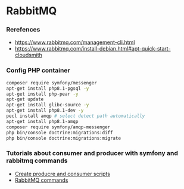 # RabbitMQ

### Rerefences
- https://www.rabbitmq.com/management-cli.html
- https://www.rabbitmq.com/install-debian.html#apt-quick-start-cloudsmith

### Config PHP container

```sh
composer require symfony/messenger
apt-get install php8.1-pgsql -y
apt-get install php-pear -y
apt-get update
apt-get install glibc-source -y
apt-get install php8.1-dev -y
pecl install amqp # select detect path automatically
apt-get install php8.1-amqp
composer require symfony/amqp-messenger
php bin/console doctrine:migrations:diff
php bin/console doctrine:migrations:migrate
```

### Tutorials about consumer and producer with symfony and rabbitmq commands
- [Create producre and consumer scripts](./ProducerConsumerRabbitMQScripts.md)
- [RabbitMQ commands](./RabbitMQCliCommands.md)
